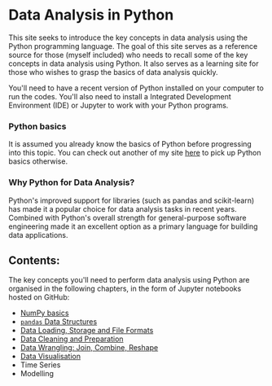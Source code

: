 # Data Analysis in Python

   This site seeks to introduce the key concepts in data analysis using the Python programming language. The goal of this site serves as a reference source for those (myself included) who needs to recall some of the key concepts in data analysis using Python. It also serves as a learning site for those who wishes to grasp the basics of data analysis quickly.

   You'll need to have a recent version of Python installed on your computer to run the codes. You'll also need to install a Integrated Development Environment (IDE) or Jupyter to work with your Python programs.

### Python basics

It is assumed you already know the basics of Python before progressing into this topic. You can check out another of my site [here](https://colintwh.github.io/python-basics/) to pick up Python basics otherwise.

### Why Python for Data Analysis?

Python's improved support for libraries (such as pandas and scikit-learn) has made it a popular choice for data analysis tasks in recent years. Combined with Python's overall strength for general-purpose software engineering made it an excellent option as a primary language for building data applications. 


## Contents:

The key concepts you'll need to perform data analysis using Python are organised in the following chapters, in the form of Jupyter notebooks hosted on GitHub:

   + [NumPy basics](https://github.com/colintwh/python-analysis/blob/master/numpy.ipynb)
   + [`pandas` Data Structures](https://github.com/colintwh/python-analysis/blob/master/pandas.ipynb)
   + [Data Loading, Storage and File Formats](https://github.com/colintwh/python-analysis/blob/master/dataload.ipynb)
   + [Data Cleaning and Preparation](https://github.com/colintwh/python-analysis/blob/master/dataclean.ipynb)
   + [Data Wrangling: Join, Combine, Reshape](https://github.com/colintwh/python-analysis/blob/master/datawrang.ipynb)
   + [Data Visualisation](https://github.com/colintwh/python-analysis/blob/master/dataplot.ipynb)
   + Time Series
   + Modelling
